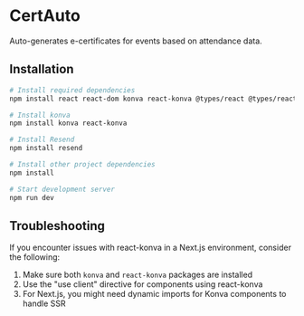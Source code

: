 # CertAuto
Auto-generates e-certificates for events based on attendance data.

## Installation

```bash
# Install required dependencies
npm install react react-dom konva react-konva @types/react @types/react-dom

# Install konva
npm install konva react-konva

# Install Resend
npm install resend

# Install other project dependencies
npm install

# Start development server
npm run dev
```

## Troubleshooting

If you encounter issues with react-konva in a Next.js environment, consider the following:

1. Make sure both `konva` and `react-konva` packages are installed
2. Use the "use client" directive for components using react-konva
3. For Next.js, you might need dynamic imports for Konva components to handle SSR